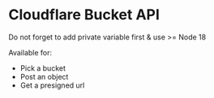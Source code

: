# Cloudflare Bucket API

Do not forget to add private variable first & use >= Node 18

Available for:
- Pick a bucket
- Post an object
- Get a presigned url
